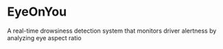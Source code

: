 # EyeOnYou
 A real-time drowsiness detection system that monitors driver alertness by analyzing eye aspect ratio
